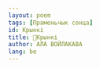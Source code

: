 ```yaml
---
layout: poem
tags: [Праменьчык сонца]
id: Крынкі
title: 🚧Крынкі
author: АЛА ВОЙЛАКАВА
lang: be
---
```



